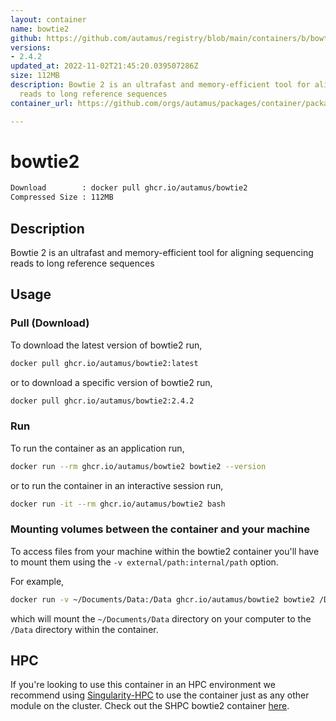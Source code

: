 ```yaml
---
layout: container
name: bowtie2
github: https://github.com/autamus/registry/blob/main/containers/b/bowtie2/spack.yaml
versions:
- 2.4.2
updated_at: 2022-11-02T21:45:20.039507286Z
size: 112MB
description: Bowtie 2 is an ultrafast and memory-efficient tool for aligning sequencing
  reads to long reference sequences
container_url: https://github.com/orgs/autamus/packages/container/package/bowtie2

---
```

# bowtie2
```bash 
Download        : docker pull ghcr.io/autamus/bowtie2
Compressed Size : 112MB
```

## Description
Bowtie 2 is an ultrafast and memory-efficient tool for aligning sequencing reads to long reference sequences

## Usage
### Pull (Download)
To download the latest version of bowtie2 run,

```bash
docker pull ghcr.io/autamus/bowtie2:latest
```

or to download a specific version of bowtie2 run,

```bash
docker pull ghcr.io/autamus/bowtie2:2.4.2
```
### Run
To run the container as an application run,
```bash
docker run --rm ghcr.io/autamus/bowtie2 bowtie2 --version
```

or to run the container in an interactive session run,
```bash
docker run -it --rm ghcr.io/autamus/bowtie2 bash
```

### Mounting volumes between the container and your machine
To access files from your machine within the bowtie2 container you'll have to mount them using the `-v external/path:internal/path` option.

For example,
```bash
docker run -v ~/Documents/Data:/Data ghcr.io/autamus/bowtie2 bowtie2 /Data/myData.csv
```
which will mount the `~/Documents/Data` directory on your computer to the `/Data` directory within the container.

## HPC
If you're looking to use this container in an HPC environment we recommend using [Singularity-HPC](https://singularity-hpc.readthedocs.io) to use the container just as any other module on the cluster. Check out the SHPC bowtie2 container [here](https://singularityhub.github.io/singularity-hpc/r/ghcr.io-autamus-bowtie2/).
